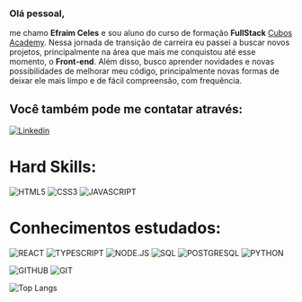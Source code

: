### Olá pessoal,

me chamo **Efraim Celes** e sou aluno do curso de formação **FullStack** [Cubos Academy](https://cubos.academy/). Nessa jornada de transição de carreira eu passei a buscar novos projetos, principalmente na área que mais me conquistou até esse momento, o **Front-end**. Além disso, busco aprender novidades e novas possibilidades de melhorar meu código, principalmente novas formas de deixar ele mais limpo e de fácil compreensão, com frequência.

## Você também pode me contatar através:
[![Linkedin](https://img.shields.io/badge/LinkedIn-0077B5?style=for-the-badge&logo=linkedin&logoColor=white)](www.linkedin.com/in/efraim-celes-b92a8524b)

# Hard Skills:
![HTML5](https://img.shields.io/badge/HTML5-E34F26?style=for-the-badge&logo=html5&logoColor=white)
![CSS3](https://img.shields.io/badge/CSS3-1572B6?style=for-the-badge&logo=css3&logoColor=white)
![JAVASCRIPT](https://img.shields.io/badge/JavaScript-323330?style=for-the-badge&logo=javascript&logoColor=F7DF1E)

# Conhecimentos estudados:
![REACT](https://img.shields.io/badge/React-20232A?style=for-the-badge&logo=react&logoColor=61DAFB)
![TYPESCRIPT](https://img.shields.io/badge/TypeScript-007ACC?style=for-the-badge&logo=typescript&logoColor=white)
![NODE.JS](https://img.shields.io/badge/Node.js-339933?style=for-the-badge&logo=nodedotjs&logoColor=white)
![SQL](https://img.shields.io/badge/Microsoft%20SQL%20Server-CC2927?style=for-the-badge&logo=microsoft%20sql%20server&logoColor=white)
![POSTGRESQL](https://img.shields.io/badge/PostgreSQL-316192?style=for-the-badge&logo=postgresql&logoColor=white)
![PYTHON](https://img.shields.io/badge/Python-FFD43B?style=for-the-badge&logo=python&logoColor=blue)


![GITHUB](https://img.shields.io/badge/GitHub-100000?style=for-the-badge&logo=github&logoColor=white)
![GIT](https://img.shields.io/badge/GIT-E44C30?style=for-the-badge&logo=git&logoColor=white)
![]()
![]()

![Top Langs](https://github-readme-stats.vercel.app/api/top-langs/?username=ECeles&theme=tokyonight)
